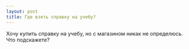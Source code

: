 ```yaml
---
layout: post 
title: Где взять справку на учебу? 
--- 
```

Хочу купить справку на учебу, но с магазином никак не определюсь. Что подскажете?